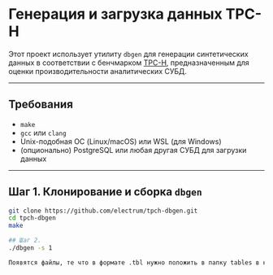 # Генерация и загрузка данных TPC-H

Этот проект использует утилиту `dbgen` для генерации синтетических данных в соответствии с бенчмарком [TPC-H](https://www.tpc.org/tpch/), предназначенным для оценки производительности аналитических СУБД.

---

## Требования

- `make`
- `gcc` или `clang`
- Unix-подобная ОС (Linux/macOS) или WSL (для Windows)
- (опционально) PostgreSQL или любая другая СУБД для загрузки данных

---

## Шаг 1. Клонирование и сборка `dbgen`

```bash
git clone https://github.com/electrum/tpch-dbgen.git
cd tpch-dbgen
make

## Шаг 2.
./dbgen -s 1

Появятся файлы, те что в формате .tbl нужно положить в папку tables в корне проекта

